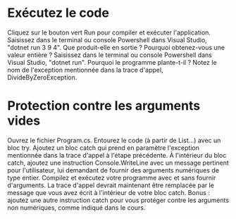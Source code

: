 ﻿# Exécutez le code
Cliquez sur le bouton vert Run pour compiler et exécuter l'application.
Saisissez dans le terminal ou console Powershell dans Visual Studio, "dotnet run 3 9 4". Que produit-elle en sortie ? Pourquoi obtenez-vous une valeur entière ?
Saisissez dans le terminal ou console Powershell dans Visual Studio, "dotnet run". Pourquoi le programme plante-t-il ?
Notez le nom de l'exception mentionnée dans la trace d'appel, DivideByZeroException.

# Protection contre les arguments vides
Ouvrez le fichier Program.cs. Entourez le code (à partir de List<int>...) avec un bloc try.
Ajoutez un bloc catch qui prend en paramètre l'exception mentionnée dans la trace d'appel à l'étape précédente.
À l'intérieur du bloc catch, ajoutez une instruction Console.WriteLine avec un message pertinent pour l'utilisateur, lui demandant de fournir des arguments numériques de type entier.
Compilez et exécutez votre programme avec et sans fournir d'arguments.
La trace d'appel devrait maintenant être remplacée par le message que vous avez écrit à l'intérieur de votre bloc catch.
Bonus : ajoutez une autre instruction catch pour vous protéger contre les arguments non numériques, comme indiqué dans le cours.
